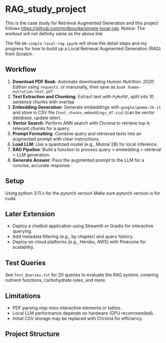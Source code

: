 # RAG_study_project


This is the case study for Retrieval Augmented Generation and this project follows https://github.com/mrdbourke/simple-local-rag.
Notice: The workout will not definity same as the above link


The file `00-simple-local-rag.ipynb` will show the detail steps and my progress for how to build up a Local Retrieval Augmented Generation (RAG) from Scratch.


## Workflow

1. **Download PDF Book**: Automate downloading *Human Nutrition: 2020 Edition* using `requests`. or manunally, then save as `book human-nutrution-text.pdf`
2. **Text Extraction and Chunking**: Extract text with `PyMuPDF`, split into 10 sentence chunks with overlap
3. **Embedding Generation**: Generate embeddings with `google/gemma-2b-it` and store in CSV file (`text_chunks_embeddings_df.csv`) (can be vector database, update later).
4. **Vector Search**: Perform ANN search with Chroma to retrieve top-k relevant chunks for a query.
5. **Prompt Formatting**: Combine query and retrieved texts into an augmented prompt with clear instructions.
6. **Load LLM**: Use a quantized model (e.g., Mistral 2B) for local inference.
7. **RAG Pipeline**: Build a function to process query > embedding > retrieval > LLM generation.
8. **Generate Answer**: Pass the augmented prompt to the LLM for a concise, accurate response.

## Setup

Using python 3.11.x for the pytorch version
Make sure pytorch version is for cuda

## Later Extension
- Deploy a chatbot application using Streamlit or Gradio for interactive querying.
- Add metadata filtering (e.g., by chapter) and query history.
- Deploy on cloud platforms (e.g., Heroku, AWS) with Pinecone for scalability.

## Test Queries
See `Test_Queries.txt` for 20 queries to evaluate the RAG system, covering nutrient functions, carbohydrate roles, and more.

## Limitations
- PDF parsing may miss interactive elements or tables.
- Local LLM performance depends on hardware (GPU recommended).
- Initial CSV storage may be replaced with Chroma for efficiency.

## Project Structure

